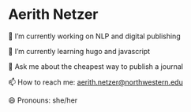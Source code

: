 # Aerith Netzer


🔭 I’m currently working on NLP and digital publishing

🌱 I’m currently learning hugo and javascript

💬 Ask me about the cheapest way to publish a journal

📫 How to reach me: aerith.netzer@northwestern.edu

😄 Pronouns: she/her

